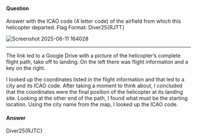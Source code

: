 #### Question
Answer with the ICAO code (4 letter code) of the airfield from which this helicopter departed.
Flag Format: Diver25{RJTT} 

![Screenshot 2025-06-11 164028](https://github.com/user-attachments/assets/23d9ced6-e3dd-46a3-8044-79ff94d0e091)

-----------------------------------------------

The link led to a Google Drive with a picture of the helicopter’s complete flight path, take off to landing. On the left there was flight information and a key on the right.

I looked up the coordinates listed in the flight information and that led to a city and its ICAO code. After taking a moment to think about, I concluded that the coordinates were the final position of the helicopter at its landing site. 
Looking at the other end of the path, I found what must be the starting location. Using the city name from the map, I looked up the ICAO code. 

#### Answer 
Diver25{RJTC}
